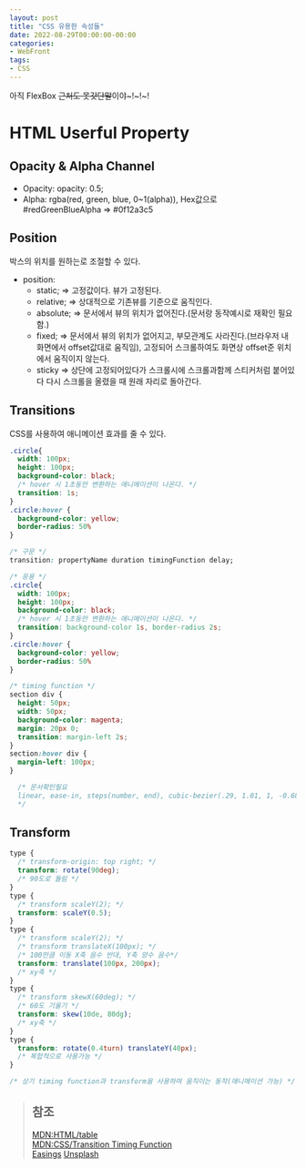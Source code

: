 ```yaml
---
layout: post
title: "CSS 유용한 속성들"
date: 2022-08-29T00:00:00-00:00
categories:
- WebFront
tags:
- CSS
---
```

아직 FlexBox ~~근처도 못갓단말~~이야~!~!~!

# HTML Userful Property

## Opacity & Alpha Channel
- Opacity: opacity: 0.5;
- Alpha: rgba(red, green, blue, 0~1(alpha)), Hex값으로 #redGreenBlueAlpha => #0f12a3c5

## Position
박스의 위치를 원하는로 조절할 수 있다.
- position:
  - static; => 고정값이다. 뷰가 고정된다.
  - relative; => 상대적으로 기존뷰를 기준으로 움직인다.
  - absolute; => 문서에서 뷰의 위치가 없어진다.(문서랑 동작예시로 재확인 필요함.)
  - fixed; => 문서에서 뷰의 위치가 없어지고, 부모관계도 사라진다.(브라우저 내 화면에서 offset값대로 움직임), 고정되어 스크롤하여도 화면상 offset준 위치에서 움직이지 않는다.
  - sticky => 상단에 고정되어있다가 스크롤시에 스크롤과함께 스티커처럼 붙어있다 다시 스크롤을 올렸을 때 원래 자리로 돌아간다.

## Transitions
CSS를 사용하여 애니메이션 효과를 줄 수 있다.
```css
.circle{
  width: 100px;
  height: 100px;
  background-color: black;
  /* hover 시 1초동안 변환하는 애니메이션이 나온다. */
  transition: 1s;
}
.circle:hover {
  background-color: yellow;
  border-radius: 50%
}

/* 구문 */
transition: propertyName duration timingFunction delay;

/* 응용 */
.circle{
  width: 100px;
  height: 100px;
  background-color: black;
  /* hover 시 1초동안 변환하는 애니메이션이 나온다. */
  transition: background-color 1s, border-radius 2s;
}
.circle:hover {
  background-color: yellow;
  border-radius: 50%
}

/* timing function */
section div {
  height: 50px;
  width: 50px;
  background-color: magenta;
  margin: 20px 0;
  transition: margin-left 2s;
}
section:hover div {
  margin-left: 100px;
}

  /* 문서확인필요 
  linear, ease-in, steps(number, end), cubic-bezier(.29, 1.01, 1, -0.68) 
  */
```

## Transform
```css
type {
  /* transform-origin: top right; */
  transform: rotate(90deg);
  /* 90도로 돌림 */
}
type {
  /* transform scaleY(2); */
  transform: scaleY(0.5);
}
type {
  /* transform scaleY(2); */
  /* transform translateX(100px); */
  /* 100만큼 이동 X축 음수 반대, Y축 양수 음수*/
  transform: translate(100px, 200px);
  /* xy축 */
}
type {
  /* transform skewX(60deg); */
  /* 60도 기울기 */
  transform: skew(10de, 80dg);
  /* xy축 */
}
type {
  transform: rotate(0.4turn) translateY(40px);
  /* 복합적으로 사용가능 */
}

/* 상기 timing function과 transform을 사용하여 움직이는 동작(애니메이션 가능) */
```



> ## 참조
> [MDN:HTML/table](https://developer.mozilla.org/ko/docs/Web/HTML/Element/table)   
> [MDN:CSS/Transition Timing Function](https://developer.mozilla.org/en-US/docs/Web/CSS/transition-timing-function)   
> [Easings](http://easings.net)
> [Unsplash](http://unsplash.com)